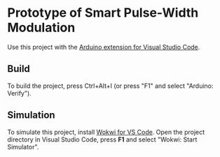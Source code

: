 # Prototype of Smart Pulse-Width Modulation

Use this project with the [Arduino extension for Visual Studio Code](https://marketplace.visualstudio.com/items?itemName=vsciot-vscode.vscode-arduino).

## Build
To build the project, press Ctrl+Alt+I (or press "F1" and select "Arduino: Verify").

## Simulation

To simulate this project, install [Wokwi for VS Code](https://marketplace.visualstudio.com/items?itemName=wokwi.wokwi-vscode). Open the project directory in Visual Studio Code, press **F1** and select "Wokwi: Start Simulator".
